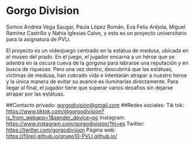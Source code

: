 # Gorgo Division
Somos Andrea Vega Saugar, Paula López Román, Eva Feliu Aréjola, Miguel Ramírez Castrillo y Nahia Iglesias Calvo, y esto es un proyecto universitario para la asignatura de PVLI.

El proyecto es un videojuego centrado en la estátua de medusa, ubicada en el museo del prado. En el juego, el jugador encarna a un héroe que se adentra en la oscura cueva de la gorgona para labrarse una reputación y en busca de riquezas. Pero una vez dentro, descubrirá que las estátuas, víctimas de medusa, han cobrado vida e intentarán atrapar a nuestro héroe y la única manera de evitar su avance es iluminarlas directamente.
Para llegar al final, el jugador tiene que superar varios desafios sin dejarse atrapar por las estátuas.

##Contacto privado: 
gorgodivision@gmail.com
##Redes sociales:
Tik tok: https://www.tiktok.com/@gorgodivision?is_from_webapp=1&sender_device=pc
Instagram: https://www.instagram.com/gorgodivision/?hl=es
Twitter: https://twitter.com/gorgodivision
Página web: https://f0reil.github.io/grupo10-PVLI.github.io/
